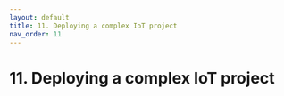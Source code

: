 ```yaml
---
layout: default
title: 11. Deploying a complex IoT project
nav_order: 11
---
```


# 11. Deploying a complex IoT project
